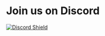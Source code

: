 # Join us on Discord

[![Discord Shield](https://dcbadge.vercel.app/api/server/yUC3rUk "Join our Discord server")](https://discord.gg/yUC3rUk)
